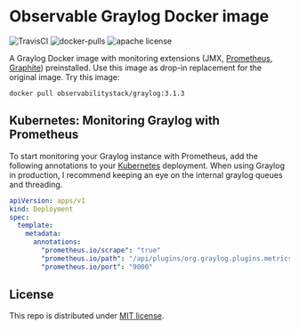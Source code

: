 # Observable Graylog Docker image

![TravisCI](https://travis-ci.org/observabilitystack/docker-graylog.svg?branch=master)
![docker-pulls](https://img.shields.io/docker/pulls/observabilitystack/graylog)
![apache license](https://img.shields.io/github/license/observabilitystack/docker-graylog)

A Graylog Docker image with monitoring extensions (JMX, 
[Prometheus](https://prometheus.io/), [Graphite](https://graphiteapp.org/))
preinstalled. Use this image as drop-in replacement for the original image. 
Try this image:

```
docker pull observabilitystack/graylog:3.1.3
```

## Kubernetes: Monitoring Graylog with Prometheus

To start monitoring your Graylog instance with Prometheus, add the following annotations to your
[Kubernetes](https://kubernetes.io/) deployment. When using Graylog in production, I recommend
keeping an eye on the internal graylog queues and threading.

```yaml
apiVersion: apps/v1
kind: Deployment
spec:
  template:
    metadata:
      annotations:
        "prometheus.io/scrape": "true"
        "prometheus.io/path": "/api/plugins/org.graylog.plugins.metrics.prometheus/metrics"
        "prometheus.io/port": "9000"
```

## License

This repo is distributed under [MIT license](LICENSE).
